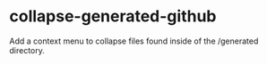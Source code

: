 # collapse-generated-github
Add a context menu to collapse files found inside of the /generated directory.
